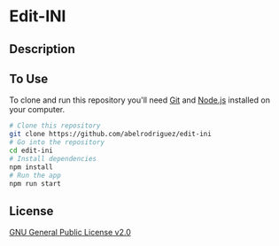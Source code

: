 # Edit-INI

## Description

## To Use

To clone and run this repository you'll need [Git](https://git-scm.com) and [Node.js](https://nodejs.org/en/download/) installed on your computer.

```bash
# Clone this repository
git clone https://github.com/abelrodriguez/edit-ini
# Go into the repository
cd edit-ini
# Install dependencies
npm install
# Run the app
npm run start
```

## License

[GNU General Public License v2.0](LICENSE)
